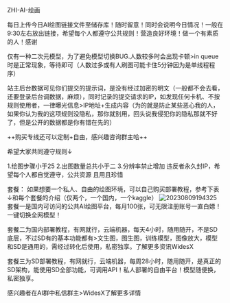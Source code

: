 ZHI-AI-绘画

每日上传今日AI绘图链接文件至储存库！随时留意！同时会说明今日情况！一般在9:30左右放出链接，希望每个人都遵守公共规则！营造良好环境！做一个有素质的人！感谢

仅有一种二次元模型，为了避免模型切换BUG.人数较多时会出现卡顿>in queue时是正常现象，等待即可（人数过多或有人刷图可能卡住5分钟因为是单线程程序）

站主后台数据可见你们提交的提示词，是没有经过加密的明文（一般都不会去看，还要登录后台调数据，麻烦），同时记录的提交请求的IP，如发现任何卡机、不按规则使用者，一律曝光信息>IP地址+生成内容（为的就是防止某些恶心我的人，如果你认为我的这项规则没隐私，那你就别用，回头说我侵犯你的隐私那就不好了，但是公开的数据都是你有错在先的）

++购买专线还可以定制+自由，感兴趣咨询群主哈++

希望大家共同遵守规则↓

1.绘图步骤小于25
2.出图数量总共小于二
3.分辨率禁止增加
违反者永久封IP，希望每个人都自觉遵守，公共资源 且用且珍惜

套餐：
如果想要一个私人、自由的绘图环境，可以自己购买部署教程，参考下表↓和每个套餐的介绍（仅两个，一个国内，一个kaggle）
![20230809194325](https://github.com/TR990/ZHI-AI-/assets/141832917/480e882f-2fcc-4507-8e9d-0846a6daf72b)
套餐一是国内可访问的公共AI绘图平台，每月100张，可无限注册账号一直白嫖！一键切换全网模型！

套餐二为国内部署教程，有网就行，云端机器，每天4小时，随用随开，不是SD底层，不过SD有的基本功能都有>文生图，图生图，训练模型，图像放大，模型和SD是通用的，需经过转化后使用，私密独享。了解更多资讯WidesX

套餐三为SD部署教程，有网就行，云端机器，每周28小时，随用随开，是真正的SD架构，能使用SD全部功能，可调用API！私人部署的自由平台！模型随便换，私密独享。

感兴趣者在AI群中私信群主>WidesX了解更多详情
